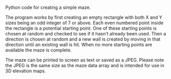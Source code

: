 Python code for creating a simple maze.

The program works by first creating an empty rectangle with both X and Y sizes being an odd integer of 7 or above.
Each even numbered point inside the rectangle is a potential starting point.
One of these starting points is chosen at random and checked to see if it hasn't already been used.
Then a direction is chosen at random and a new wall is created by moving in that direction until an existing wall is hit.
When no more starting points are available the maze is complete.

The maze can be printed to screen as text or saved as a JPEG. Please note the JPEG is the same size as the maze data array and is intended for use in 3D elevation maps.
